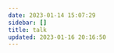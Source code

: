 ```yaml
---
date: 2023-01-14 15:07:29
sidebar: []
title: talk
updated: 2023-01-16 20:16:50
---
```

<script src="https://unpkg.com/browse/qexo-static@1.5.0/hexo/talks.js"></script>

<link rel="stylesheet" href="https://unpkg.com/browse/qexo-static@1.5.0/hexo/talks.css">
<div id="qexot"></div>
<script>showQexoTalks("qexot", "https://qexo.wyblog1.tk/talks.html", 5)</script>

